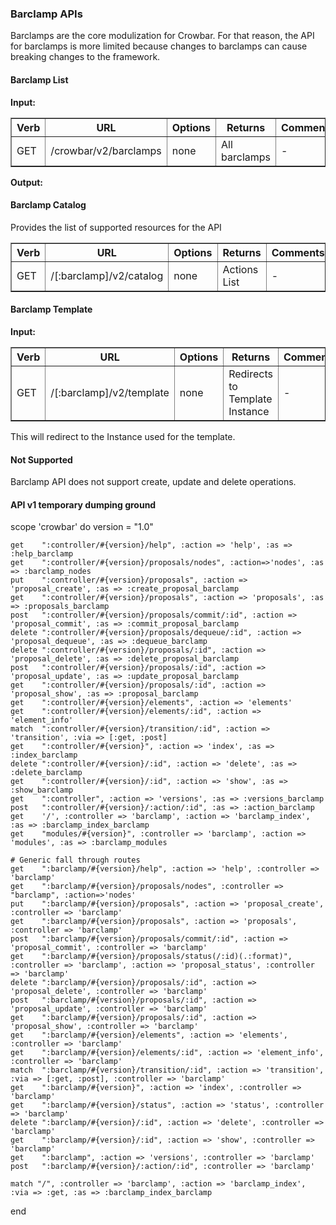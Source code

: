 ### Barclamp APIs

Barclamps are the core modulization for Crowbar.  For that reason, the API for barclamps is more limited because changes to barclamps can cause breaking changes to the framework.

#### Barclamp List

**Input:**

<table border=1>
<tr><th> Verb </th><th> URL </th><th> Options </th><th> Returns </th><th> Comments </th></tr>
  <tr><td> GET </td><td> /crowbar/v2/barclamps  </td><td> none  </td><td> All barclamps </td><td> - </td></tr> 
</table>

**Output:**

#### Barclamp Catalog

Provides the list of supported resources for the API

<table border=1>
  <tr><th> Verb </th><th> URL </th><th> Options </th><th> Returns </th><th> Comments </th></tr>
  <tr><td> GET  </td><td> /[:barclamp]/v2/catalog </td><td> none  </td><td> Actions List </td><td> - </td></tr> 
</table>

#### Barclamp Template

**Input:**

<table border=1>
  <tr><th> Verb </th><th> URL                      </th><th> Options </th><th> Returns </th><th> Comments </th></tr>
  <tr><td> GET  </td><td> /[:barclamp]/v2/template   </td><td> none   </td><td> Redirects to Template Instance </td><td> - </td></tr> 
</table>

This will redirect to the Instance used for the template.


#### Not Supported

Barclamp API does not support create, update and delete operations.

#### API v1 temporary dumping ground

 scope 'crowbar' do
    version = "1.0"

    get    ":controller/#{version}/help", :action => 'help', :as => :help_barclamp
    get    ":controller/#{version}/proposals/nodes", :action=>'nodes', :as => :barclamp_nodes
    put    ":controller/#{version}/proposals", :action => 'proposal_create', :as => :create_proposal_barclamp
    get    ":controller/#{version}/proposals", :action => 'proposals', :as => :proposals_barclamp
    post   ":controller/#{version}/proposals/commit/:id", :action => 'proposal_commit', :as => :commit_proposal_barclamp
    delete ":controller/#{version}/proposals/dequeue/:id", :action => 'proposal_dequeue', :as => :dequeue_barclamp
    delete ":controller/#{version}/proposals/:id", :action => 'proposal_delete', :as => :delete_proposal_barclamp
    post   ":controller/#{version}/proposals/:id", :action => 'proposal_update', :as => :update_proposal_barclamp
    get    ":controller/#{version}/proposals/:id", :action => 'proposal_show', :as => :proposal_barclamp
    get    ":controller/#{version}/elements", :action => 'elements'
    get    ":controller/#{version}/elements/:id", :action => 'element_info'
    match  ":controller/#{version}/transition/:id", :action => 'transition', :via => [:get, :post]
    get    ":controller/#{version}", :action => 'index', :as => :index_barclamp
    delete ":controller/#{version}/:id", :action => 'delete', :as => :delete_barclamp
    get    ":controller/#{version}/:id", :action => 'show', :as => :show_barclamp
    get    ":controller", :action => 'versions', :as => :versions_barclamp
    post   ":controller/#{version}/:action/:id", :as => :action_barclamp
    get    '/', :controller => 'barclamp', :action => 'barclamp_index', :as => :barclamp_index_barclamp
    get    "modules/#{version}", :controller => 'barclamp', :action => 'modules', :as => :barclamp_modules
            
    # Generic fall through routes
    get    ":barclamp/#{version}/help", :action => 'help', :controller => 'barclamp'
    get    ":barclamp/#{version}/proposals/nodes", :controller => "barclamp", :action=>'nodes'
    put    ":barclamp/#{version}/proposals", :action => 'proposal_create', :controller => 'barclamp'
    get    ":barclamp/#{version}/proposals", :action => 'proposals', :controller => 'barclamp'
    post   ":barclamp/#{version}/proposals/commit/:id", :action => 'proposal_commit', :controller => 'barclamp'
    get    ":barclamp/#{version}/proposals/status(/:id)(.:format)", :controller => 'barclamp', :action => 'proposal_status', :controller => 'barclamp'
    delete ":barclamp/#{version}/proposals/:id", :action => 'proposal_delete', :controller => 'barclamp'
    post   ":barclamp/#{version}/proposals/:id", :action => 'proposal_update', :controller => 'barclamp'
    get    ":barclamp/#{version}/proposals/:id", :action => 'proposal_show', :controller => 'barclamp'
    get    ":barclamp/#{version}/elements", :action => 'elements', :controller => 'barclamp'
    get    ":barclamp/#{version}/elements/:id", :action => 'element_info', :controller => 'barclamp'
    match  ":barclamp/#{version}/transition/:id", :action => 'transition', :via => [:get, :post], :controller => 'barclamp'
    get    ":barclamp/#{version}", :action => 'index', :controller => 'barclamp'
    get    ":barclamp/#{version}/status", :action => 'status', :controller => 'barclamp'
    delete ":barclamp/#{version}/:id", :action => 'delete', :controller => 'barclamp'
    get    ":barclamp/#{version}/:id", :action => 'show', :controller => 'barclamp'
    get    ":barclamp", :action => 'versions', :controller => 'barclamp'
    post   ":barclamp/#{version}/:action/:id", :controller => 'barclamp'

    match "/", :controller => 'barclamp', :action => 'barclamp_index', :via => :get, :as => :barclamp_index_barclamp
        
  end
